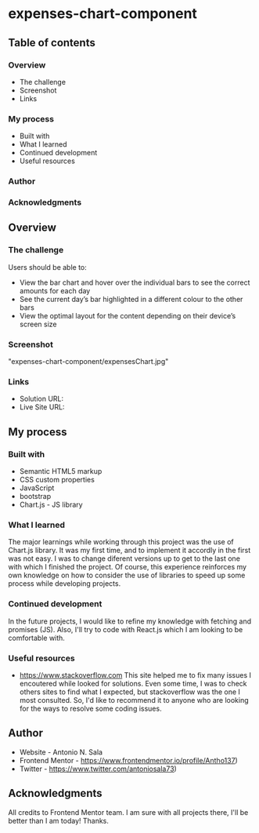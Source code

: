 # expenses-chart-component

## Table of contents

### Overview
  - The challenge
  - Screenshot
  - Links
### My process
  - Built with
  - What I learned
  - Continued development
  - Useful resources
### Author
### Acknowledgments

## Overview

### The challenge

Users should be able to:

- View the bar chart and hover over the individual bars to see the correct amounts for each day
- See the current day’s bar highlighted in a different colour to the other bars
- View the optimal layout for the content depending on their device’s screen size

### Screenshot

"expenses-chart-component/expensesChart.jpg"

### Links

- Solution URL: 
- Live Site URL: 

## My process

### Built with

- Semantic HTML5 markup
- CSS custom properties
- JavaScript
- bootstrap
- Chart.js - JS library

### What I learned

The major learnings while working through this project was the use of Chart.js library. It was my first time, and to implement it accordly in the first was not easy. I was to change diferent versions up to get to the last one with which I finished the project. Of course, this experience reinforces my own knowledge on how to consider the use of libraries to speed up some process while developing projects.

### Continued development

In the future projects, I would like to refine my knowledge with fetching and promises (JS). Also, I'll try to code with React.js which I am looking to be comfortable with.

### Useful resources

- https://www.stackoverflow.com
This site helped me to fix many issues I encoutered while looked for solutions. Even some time, I was to check others sites to find what I expected, but stackoverflow was the one I most consulted. So, I'd like to recommend it to anyone who are looking for the ways to resolve some coding issues. 

## Author

- Website - Antonio N. Sala
- Frontend Mentor - https://www.frontendmentor.io/profile/Antho137)
- Twitter - https://www.twitter.com/antoniosala73)

## Acknowledgments

All credits to Frontend Mentor team. I am sure with all projects there, I'll be better than I am today!
Thanks.
